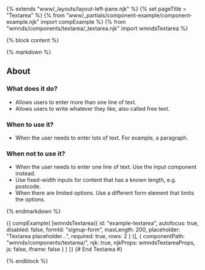 {% extends "www/_layouts/layout-left-pane.njk" %}
{% set pageTitle = "Textarea" %}
{% from "www/_partials/component-example/component-example.njk" import compExample %}
{% from "wmnds/components/textarea/_textarea.njk" import wmndsTextarea %}

{% block content %}

{% markdown %}

## About

### What does it do?

- Allows users to enter more than one line of text.
- Allows users to write whatever they like, also called free text.

### When to use it?

- When the user needs to enter lots of text. For example, a paragraph.

### When not to use it?

- When the user needs to enter one line of text. Use the input component instead.
- Use fixed-width inputs for content that has a known length, e.g. postcode.
- When there are limited options. Use a different form element that limits the options.

{% endmarkdown %}

{{
    compExample(
      [wmndsTextarea({
        id: "example-textarea",
        autofocus: true,
        disabled: false,
        formId: "signup-form",
        maxLength: 200,
        placeholder: "Textarea placeholder...",
        required: true,
        rows: 2
      }
      )],
      {
        componentPath: "wmnds/components/textarea/",
        njk: true,
        njkProps: wmndsTextareaProps,
        js: false,
        iframe: false
      }
    )
}}
{# End Textarea #}

{% endblock %}
